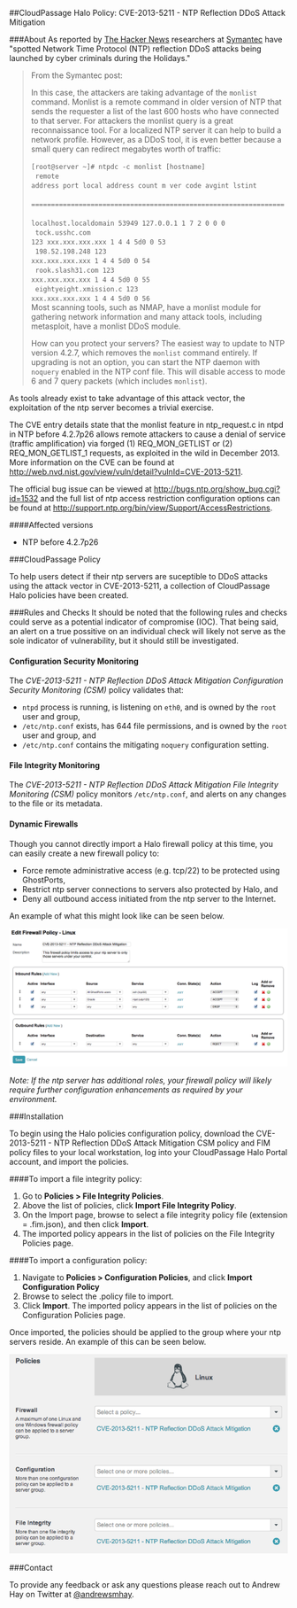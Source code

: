 ##CloudPassage Halo Policy: CVE-2013-5211 - NTP Reflection DDoS Attack Mitigation

###About
As reported by <a href="http://thehackernews.com/2014/01/Network-Time-Protocol-Reflection-DDoS-Attack-Tool.html" target="new">The Hacker News</a> researchers at <a href="http://www.symantec.com" target="new">Symantec</a> have "spotted Network Time Protocol (NTP) reflection DDoS attacks being launched by cyber criminals during the Holidays."

<blockquote>
From the Symantec post:<p>
In this case, the attackers are taking advantage of the <code>monlist</code> command. Monlist is a remote command in older version of NTP that sends the requester a list of the last 600 hosts who have connected to that server. For attackers the monlist query is a great reconnaissance tool. For a localized NTP server it can help to build a network profile. However, as a DDoS tool, it is even better because a small query can redirect megabytes worth of traffic:

<code><p>[root@server ~]# ntpdc -c monlist [hostname]<br />
remote address port local address      count m ver code avgint  lstint<br />
================================================================<br />
localhost.localdomain  53949 127.0.0.1              1 7 2      0      0       0<br />
tock.usshc.com            123 xxx.xxx.xxx.xxx         1 4 4    5d0      0      53<br />
198.52.198.248           123 xxx.xxx.xxx.xxx         1 4 4    5d0      0      54<br />
rook.slash31.com          123 xxx.xxx.xxx.xxx       1 4 4    5d0      0      55<br />
eightyeight.xmission.c   123 xxx.xxx.xxx.xxx         1 4 4    5d0      0      56
</code><br />
Most scanning tools, such as NMAP, have a monlist module for gathering network information and many attack tools, including metasploit, have a monlist DDoS module.

How can you protect your servers?  The easiest way to update to NTP version 4.2.7, which removes the <code>monlist</code> command entirely. If upgrading is not an option, you can start the NTP daemon with <code>noquery</code> enabled in the NTP conf file. This will disable access to mode 6 and 7 query packets (which includes <code>monlist</code>). 
</blockquote>

As tools already exist to take advantage of this attack vector, the exploitation of the ntp server becomes a trivial exercise.

The CVE entry details state that the monlist feature in ntp_request.c in ntpd in NTP before 4.2.7p26 allows remote attackers to cause a denial of service (traffic amplification) via forged (1) REQ_MON_GETLIST or (2) REQ_MON_GETLIST_1 requests, as exploited in the wild in December 2013. More information on the CVE can be found at <a href="http://web.nvd.nist.gov/view/vuln/detail?vulnId=CVE-2013-5211" target="new">http://web.nvd.nist.gov/view/vuln/detail?vulnId=CVE-2013-5211</a>.

The official bug issue can be viewed at <a href="http://bugs.ntp.org/show_bug.cgi?id=1532" target="new">http://bugs.ntp.org/show_bug.cgi?id=1532</a> and the full list of ntp access restriction configuration options can be found at <a href="http://support.ntp.org/bin/view/Support/AccessRestrictions" target="new">http://support.ntp.org/bin/view/Support/AccessRestrictions</a>.

####Affected versions
* NTP before 4.2.7p26

###CloudPassage Policy

To help users detect if their ntp servers are suceptible to DDoS attacks using the attack vector in CVE-2013-5211, a collection of CloudPassage Halo policies have been created.

###Rules and Checks
It should be noted that the following rules and checks could serve as a potential indicator of compromise (IOC). That being said, an alert on a true possitive on an individual check will likely not serve as the sole indicator of vulnerability, but it should still be investigated.

#### Configuration Security Monitoring
The <i>CVE-2013-5211 - NTP Reflection DDoS Attack Mitigation Configuration Security Monitoring (CSM)</i> policy validates that:

* <code>ntpd</code> process is running, is listening on <code>eth0</code>, and is owned by the <code>root</code> user and group,
* <code>/etc/ntp.conf</code> exists, has 644 file permissions, and is owned by the <code>root</code> user and group, and
* <code>/etc/ntp.conf</code> contains the mitigating <code>noquery</code> configuration setting.

#### File Integrity Monitoring
The <i>CVE-2013-5211 - NTP Reflection DDoS Attack Mitigation File Integrity Monitoring (CSM)</i> policy monitors <code>/etc/ntp.conf</code>, and alerts on any changes to the file or its metadata.

#### Dynamic Firewalls
Though you cannot directly import a Halo firewall policy at this time, you can easily create a new firewall policy to:

* Force remote administrative access (e.g. tcp/22) to be protected using GhostPorts,
* Restrict ntp server connections to servers also protected by Halo, and
* Deny all outbound access initiated from the ntp server to the Internet.

An example of what this might look like can be seen below.

<img src="./images/CVE-2013-5211-fw-pol.png">

<i>Note: If the ntp server has additional roles, your firewall policy will likely require further configuration enhancements as required by your environment.</i>

###Installation

To begin using the Halo policies configuration policy, download the CVE-2013-5211 - NTP Reflection DDoS Attack Mitigation CSM policy and FIM policy files to your local workstation, log into your CloudPassage Halo Portal account, and import the policies.

####To import a file integrity policy:
1. Go to <b>Policies > File Integrity Policies</b>.<br />
2. Above the list of policies, click <b>Import File Integrity Policy</b>.<br />
3. On the Import page, browse to select a file integrity policy file (extension = .fim.json), and then click <b>Import</b>.<br />
4. The imported policy appears in the list of policies on the File Integrity Policies page.

####To import a configuration policy:
1. Navigate to <b>Policies > Configuration Policies</b>, and click <b>Import Configuration Policy</b><br />
2. Browse to select the .policy file to import.<br />
3. Click <b>Import</b>. The imported policy appears in the list of policies on the Configuration Policies page.<br />

Once imported, the policies should be applied to the group where your ntp servers reside. An example of this can be seen below.

<img src="./images/CVE-2013-5211-group.png">

###Contact

To provide any feedback or ask any questions please reach out to Andrew Hay on Twitter at <a href="http://twitter.com/andrewsmhay" target="new">@andrewsmhay</a>.
